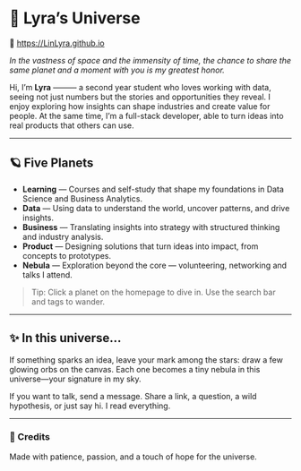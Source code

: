 # 🌌 Lyra’s Universe
🔗 <https://LinLyra.github.io>  

*In the vastness of space and the immensity of time, the chance to share the same planet and a moment with you is my greatest honor.*

Hi, I’m **Lyra** ——— a second year student who loves working with data, seeing not just numbers but the stories and opportunities they reveal. I enjoy exploring how insights can shape industries and create value for people. At the same time, I’m a full-stack developer, able to turn ideas into real products that others can use.

---

## 🪐 Five Planets

- **Learning** — Courses and self-study that shape my foundations in Data Science and Business Analytics.  
- **Data** — Using data to understand the world, uncover patterns, and drive insights.  
- **Business** — Translating insights into strategy with structured thinking and industry analysis.
- **Product** — Designing solutions that turn ideas into impact, from concepts to prototypes.  
- **Nebula** — Exploration beyond the core — volunteering, networking and talks I attend.

> Tip: Click a planet on the homepage to dive in. Use the search bar and tags to wander.

---

## ✨ In this universe…

If something sparks an idea, leave your mark among the stars: draw a few glowing orbs on the canvas. Each one becomes a tiny nebula in this universe—your signature in my sky.

If you want to talk, send a message. Share a link, a question, a wild hypothesis, or just say hi. I read everything.


---

### 🌟 Credits
Made with patience, passion, and a touch of hope for the universe.

